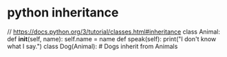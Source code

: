 # python inheritance

// https://docs.python.org/3/tutorial/classes.html#inheritance
class Animal:
def **init**(self, name):
self.name = name
def speak(self):
print("I don't know what I say.")
class Dog(Animal): # Dogs inherit from Animals
